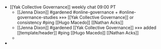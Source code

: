 - [[Yak Collective Governance]] weekly chat 09:00 PT
    - [[Jenna Dixon]] #gardened #online-governance + #online-governance-studies »»» [[Yak Collective Governance]] or consistency #ping [[Hugo Macedo]] [[Nathan Acks]]
    - [[Jenna Dixon]] #gardened [[Yak Collective Governance]] »»» added [[template/header]] #ping [[Hugo Macedo]] [[Nathan Acks]]
    - 
- 
